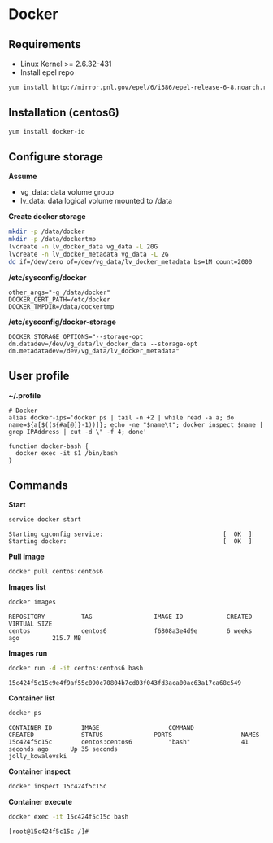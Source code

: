 # Docker
## Requirements
- Linux Kernel >= 2.6.32-431
- Install epel repo
```bash
yum install http://mirror.pnl.gov/epel/6/i386/epel-release-6-8.noarch.rpm
```

## Installation (centos6)
```bash
yum install docker-io
```

## Configure storage
**Assume**
- vg_data: data volume group
- lv_data: data logical volume mounted to /data

**Create docker storage**
```bash
mkdir -p /data/docker
mkdir -p /data/dockertmp
lvcreate -n lv_docker_data vg_data -L 20G
lvcreate -n lv_docker_metadata vg_data -L 2G
dd if=/dev/zero of=/dev/vg_data/lv_docker_metadata bs=1M count=2000
```

**/etc/sysconfig/docker**
```
other_args="-g /data/docker"
DOCKER_CERT_PATH=/etc/docker
DOCKER_TMPDIR=/data/dockertmp
```

**/etc/sysconfig/docker-storage**
```
DOCKER_STORAGE_OPTIONS="--storage-opt dm.datadev=/dev/vg_data/lv_docker_data --storage-opt dm.metadatadev=/dev/vg_data/lv_docker_metadata"
```

## User profile
**~/.profile**
```
# Docker
alias docker-ips='docker ps | tail -n +2 | while read -a a; do name=${a[$((${#a[@]}-1))]}; echo -ne "$name\t"; docker inspect $name | grep IPAddress | cut -d \" -f 4; done'

function docker-bash {
  docker exec -it $1 /bin/bash
}
```

## Commands
**Start**
```bash
service docker start
```
```
Starting cgconfig service:                                 [  OK  ]
Starting docker:                                           [  OK  ]
```

**Pull image**
```bash
docker pull centos:centos6
```

**Images list**
```bash
docker images
```
```
REPOSITORY          TAG                 IMAGE ID            CREATED             VIRTUAL SIZE
centos              centos6             f6808a3e4d9e        6 weeks ago         215.7 MB
```

**Images run**
```bash
docker run -d -it centos:centos6 bash
```
```
15c424f5c15c9e4f9af55c090c70804b7cd03f043fd3aca00ac63a17ca68c549
```

**Container list**
```bash
docker ps
```
```
CONTAINER ID        IMAGE                   COMMAND             CREATED             STATUS              PORTS                   NAMES
15c424f5c15c        centos:centos6          "bash"              41 seconds ago      Up 35 seconds                               jolly_kowalevski
```

**Container inspect**
```bash
docker inspect 15c424f5c15c
```

**Container execute**
```bash
docker exec -it 15c424f5c15c bash
```
```
[root@15c424f5c15c /]#
```
